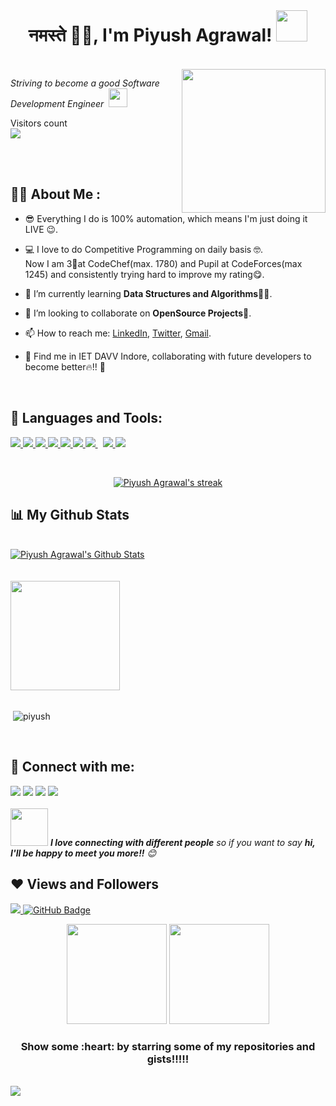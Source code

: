 <!-- <a href="#"><img width="100%" height="auto" src="https://i.imgur.com/iXuL1HG.png" height="160px"/></a> -->
<br>
<!-- <br> -->
<!-- ### <h1 align="center">Hey👋,𝐟𝐞𝐥𝐥𝐨𝐰 <𝚌𝚘𝚍𝚎𝚛𝚜/>! I am Piyush!!! 🤖</h1> -->
<h1 align="center">नमस्ते 🙏🏻, I'm Piyush Agrawal! <img src="https://media.giphy.com/media/12oufCB0MyZ1Go/giphy.gif" width="50"></h1>
<br>
<img align='right' src="https://media.giphy.com/media/M9gbBd9nbDrOTu1Mqx/giphy.gif" width="230">
<!-- <p><em>Aiming to become a Software Engineer at <a href="http://www.google.com">Google</a><img src="https://media.giphy.com/media/WUlplcMpOCEmTGBtBW/giphy.gif" width="30"> 
</em></p> -->
<p><em>Striving to become a good Software Development Engineer &nbsp<img src="https://media.giphy.com/media/WUlplcMpOCEmTGBtBW/giphy.gif" width="30"> 
</em></p>

<p align="center"> 
    
  Visitors count
    <br>
  <img src="https://profile-counter.glitch.me/p1yu5h0/count.svg" />
</p>


<br>
<br>

## 👨‍🎓 About Me :


- 😎 Everything I do is 100% automation, which means I'm just doing it LIVE 😉.

- 💻 I love to do Competitive Programming on daily basis 🤓. <br>
    Now I am 3🌟at CodeChef(max. 1780) and Pupil at CodeForces(max 1245) and consistently trying hard to improve my rating😋.
- 🌱 I’m currently learning **Data Structures and Algorithms**🧑‍💻.
- 👯 I’m looking to collaborate on **OpenSource Projects**📜.
- 📫 How to reach me: [LinkedIn](https://www.linkedin.com/in/p1yu5h/), [Twitter](https://twitter.com/p1yu5h0), [Gmail](piyush200205@gmail.com).
- 🏫 Find me in IET DAVV Indore, collaborating with future developers to become better🔥!! 💪
<br>

## 🚀 Languages and Tools:

<p align="left"> 
    <a href="https://isocpp.org/" target="-blank"><img src="https://img.icons8.com/color/48/000000/c-plus-plus-logo.png"/>
    <a href="https://www.java.com" target="_blank"> <img src="https://img.icons8.com/color/48/000000/java-coffee-cup-logo.png"/> </a>
<!--     <a href="https://reactjs.org/" target="_blank"> <img src="https://img.icons8.com/color/48/000000/react-native.png"/> </a> -->
<!--     <a href="https://spring.io/projects/spring-boot" target="_blank"> <img src="https://img.icons8.com/color/48/000000/spring-logo.png"/> </a>  -->
    <a href="https://developer.mozilla.org/en-US/docs/Web/JavaScript" target="_blank"> <img src="https://img.icons8.com/color/48/000000/javascript.png"/> </a> 
    <a href="https://www.w3.org/html/" target="_blank"> <img src="https://img.icons8.com/color/48/000000/html-5.png"/> </a> 
<!--     <a href="https://www.w3schools.com/css/" target="_blank"> <img src="https://img.icons8.com/color/48/000000/css3.png"/> </a>  -->
    <a href="https://getbootstrap.com" target="_blank"> <img src="https://img.icons8.com/color/48/000000/bootstrap.png"/> </a> 
    <a href="https://www.python.org" target="_blank"> <img src="https://img.icons8.com/color/48/000000/python.png"/> </a> 
    <a style="padding-right:8px;" href="https://nodejs.org" target="_blank"> <img src="https://img.icons8.com/color/48/000000/nodejs.png"/> </a> 
<!--     <a style="padding-right:8px;" href="https://www.mysql.com/" target="_blank"> <img src="https://img.icons8.com/fluent/50/000000/mysql-logo.png"/> </a> -->
<!--     <a href="https://www.mongodb.com/" target="_blank"> <img src="https://raw.githubusercontent.com/devicons/devicon/master/icons/mongodb/mongodb-original-wordmark.svg" alt="mongodb" width="48" height="48"/> </a>  -->
<!--     <a href="https://firebase.google.com/" target="_blank"> <img src="https://img.icons8.com/color/48/000000/firebase.png"/> </a>  -->
<!--     <a href="https://postman.com" target="_blank"> <img src="https://www.vectorlogo.zone/logos/getpostman/getpostman-icon.svg" alt="postman" width="45" height="45"/> </a>    -->
     <a href="https://www.android.com/intl/en_in/" target="_blank"><img src="https://img.icons8.com/fluency/48/000000/android-os.png"/>
    <a href="https://git-scm.com/" target="_blank"> <img src="https://img.icons8.com/color/48/000000/git.png"/> </a> 
<!--     <a href="https://www.jenkins.io" target="_blank"> <img src="https://www.vectorlogo.zone/logos/jenkins/jenkins-icon.svg" alt="jenkins" width="48" height="48"/> </a>  -->
<!--     <a href="https://redux.js.org" target="_blank"> <img src="https://img.icons8.com/color/48/000000/redux.png"/> </a> -->
<!--     <a href="https://expressjs.com" target="_blank"> <img src="https://raw.githubusercontent.com/devicons/devicon/master/icons/express/express-original-wordmark.svg" alt="express" width="40" height="40"/> </a> -->
</p>

<!-- [![React Badge](https://img.shields.io/badge/-React-61DBFB?style=for-the-badge&labelColor=black&logo=react&logoColor=61DBFB)](#)  [![Javascript Badge](https://img.shields.io/badge/-Javascript-F0DB4F?style=for-the-badge&labelColor=black&logo=javascript&logoColor=F0DB4F)](#) [![Typescript Badge](https://img.shields.io/badge/-Typescript-007acc?style=for-the-badge&labelColor=black&logo=typescript&logoColor=007acc)](#) [![Nodejs Badge](https://img.shields.io/badge/-Nodejs-3C873A?style=for-the-badge&labelColor=black&logo=node.js&logoColor=3C873A)](#) [![GraphQL Badge](https://img.shields.io/badge/-GraphQl-e535ab?style=for-the-badge&labelColor=black&logo=node.js&logoColor=e535ab)](#) -->
<br/>

<p align="center">
    <a href="https://github.com/p1yu5h0/github-readme-streak-stats">
        <img title="🔥 Get streak stats for your profile at git.io/streak-stats" alt="Piyush Agrawal's streak" src="http://github-readme-streak-stats.herokuapp.com?user=p1yu5h0&theme=jolly&hide_border=false"/>
    </a>
</p>

## 📊 My Github Stats

  <br/>
    <a href="https://github.com/p1yu5h0/github-readme-stats"><img alt="Piyush Agrawal's Github Stats" src="https://github-readme-stats.vercel.app/api?username=p1yu5h0&&theme=jolly&layout=compact" /></a>
        <br><br><br>
<!--   <a href="https://github.com/p1yu5h0/github-readme-stats"><img alt="Piyush Agrawal's Top Languages" src="https://github-readme-stats.vercel.app/api/top-langs/?username=p1yu5h0&langs_count=8&count_private=true&layout=compact&theme=react&hide_border=true&bg_color=0D1117" /></a> -->
        
<a href="https://github.com/p1yu5h0">
  <img align="center" src="https://github-readme-stats.vercel.app/api/top-langs/?username=p1yu5h0&theme=jolly&layout=compact"  height ="175px"  />
</a>
        
  <br/>
<!--   <b>Note:</b> Top languages is only a metric of the languages my public code consists of and doesn't reflect experience or skill level. -->
<br>
<p>&nbsp;<img align="center" src="https://activity-graph.herokuapp.com/graph?username=p1yu5h0&theme=jolly&hide_border=false&area=false" alt="piyush" /></p>

<br/>
<!-- <br/> -->

<!-- <img src="https://github-readme-stats.vercel.app/api?username=p1yu5h0&&show_icons=true&title_color=ebcc34&icon_color=5ec2d6&text_color=daf7dc&bg_color=151515"> -->

## 🤘 Connect with me:
<p align="left">

<a href = "https://www.linkedin.com/in/p1yu5h/"><img src="https://img.icons8.com/fluent/48/000000/linkedin.png"/></a>
<a href = "https://twitter.com/p1yu5h0"><img src="https://img.icons8.com/fluent/48/000000/twitter.png"/></a>
<a href = "https://www.instagram.com/p1yu5h.0/"><img src="https://img.icons8.com/fluent/48/000000/instagram-new.png"/></a>
<a href = "https://www.youtube.com/channel/UCu4XWded10bmst_mvTD0HHg"><img src="https://img.icons8.com/color/48/000000/youtube-play.png"/></a>
<br>
  <br>
    <img src="https://media.giphy.com/media/LnQjpWaON8nhr21vNW/giphy.gif" width="60"> <em><b>I love connecting with different people</b> so if you want to say <b>hi, I'll be happy to meet you more!!</b> 😊</em>
    <br>
  
    
## ❤ Views and Followers
<a href="https://github.com/Meghna-DAS/github-profile-views-counter">
    <img src="https://komarev.com/ghpvc/?username=p1yu5h0">
</a>
<a href="https://github.com/p1yu5h0?tab=followers"><img src="https://img.shields.io/github/followers/p1yu5h0?label=Followers&style=social" alt="GitHub Badge"></a>
  

 <p align="center"> <img src="https://octodex.github.com/images/daftpunktocat-thomas.gif" height="160px" width="160px"> <img src="https://octodex.github.com/images/daftpunktocat-guy.gif" height="160px" width="160px"> </p>  
    
 <h3 align="center">Show some :heart: by starring some of my repositories and gists!!!!! </h3> 
  
 <br>



        
  <img src="https://github.com/p1yu5h0/p1yu5h0/blob/main/root/SkyLine%20GitHub.gif"/>

        
        
        
<!--
**p1yu5h0/p1yu5h0** is a ✨ _special_ ✨ repository because its `README.md` (this file) appears on your GitHub profile.

Here are some ideas to get you started:

- 🔭 I’m currently working on ...
- 🌱 I’m currently learning ...
- 👯 I’m looking to collaborate on ...
- 🤔 I’m looking for help with ...
- 💬 Ask me about ...
- 📫 How to reach me: ...
- 😄 Pronouns: ...
- ⚡ Fun fact: ...
-->
